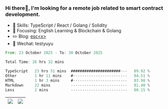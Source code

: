 ### Hi there👋, I'm looking for a remote job related to smart contract development.


- 🔨 Skills: TypeScript / React / Golang / Solidity
- 🎯 Focusing: English Learning & Blockchain & Golang
- ✏️ Blog: [esc\<x\>](https://escx.github.io)
- 💬 Wechat: testyuyu


<!--START_SECTION:waka-->

```rust
From: 23 October 2025 - To: 30 October 2025

Total Time: 26 hrs 32 mins

TypeScript   23 hrs 51 mins  ######################---   89.92 %
Other        1 hr 11 mins    #------------------------   04.51 %
HTML         1 hr 3 mins     #------------------------   03.98 %
Markdown     22 mins         -------------------------   01.40 %
Less         2 mins          -------------------------   00.15 %
```

<!--END_SECTION:waka-->


| <img align="center" src="https://github-readme-stats.vercel.app/api/?username=escX&show_icons=true&theme=buefy&hide_border=true&card_width=500" /> | <img align="center" src="https://github-readme-stats.vercel.app/api/top-langs/?username=escX&layout=compact&theme=buefy&hide_border=true&card_width=500" /> |
| ------------- | ------------- |

